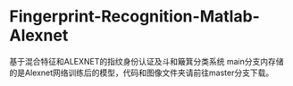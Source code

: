 # Fingerprint-Recognition-Matlab-Alexnet
基于混合特征和ALEXNET的指纹身份认证及斗和簸箕分类系统
main分支内存储的是Alexnet网络训练后的模型，代码和图像文件夹请前往master分支下载。
